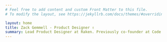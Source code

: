 ```yaml
---
# Feel free to add content and custom Front Matter to this file.
# To modify the layout, see https://jekyllrb.com/docs/themes/#overriding-theme-defaults

layout: home
title: Zack Gemmell - Product Designer ✌️
summary: Lead Product Designer at Raken. Previously co-founder at Code Cartel.
---
```

